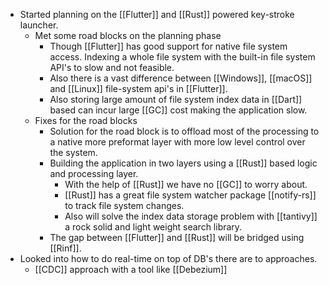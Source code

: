 - Started planning on the [[Flutter]] and [[Rust]] powered key-stroke launcher.
	- Met some road blocks on the planning phase
		- Though [[Flutter]] has good support for native file system access. Indexing a whole file system with the built-in file system API's to slow and not feasible.
		- Also there is a vast difference between [[Windows]], [[macOS]] and [[Linux]] file-system api's in [[Flutter]].
		- Also storing large amount of file system index data in [[Dart]] based can incur large [[GC]] cost making the application slow.
	- Fixes for the road blocks
		- Solution for the road block is to offload most of the processing to a native more preformat layer with more low level control over the system.
		- Building the application in two layers using a [[Rust]] based logic and processing layer.
			- With the help of [[Rust]] we have no [[GC]] to worry about.
			- [[Rust]] has a great file system watcher package [[notify-rs]] to track file system changes.
			- Also will solve the index data storage problem with [[tantivy]] a rock solid and light weight search library.
		- The gap between [[Flutter]] and [[Rust]] will be bridged using [[Rinf]].
- Looked into how to do real-time on top of DB's there are to approaches.
	- [[CDC]] approach with a tool like [[Debezium]]